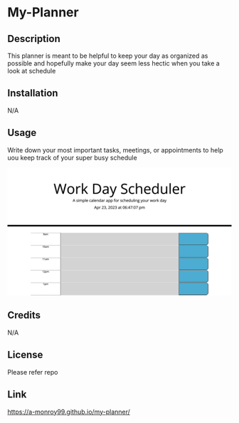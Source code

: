 # My-Planner

## Description

This planner is meant to be helpful to keep your day as organized as possible and hopefully make your day seem less hectic when you take a look at schedule

## Installation

N/A

## Usage

Write down your most important tasks, meetings, or appointments to help uou keep track of your super busy schedule
 
![planner scheduler with current date and 9am - 5pm time](assets/screenshot.png)

## Credits

 N/A

 ## License

 Please refer repo

 ## Link

 https://a-monroy99.github.io/my-planner/
 